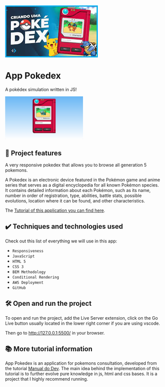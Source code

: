 ![App Pokedéx](thumbnail.png)

# App Pokedex

A pokédex simulation written in JS!

<img src="screencapture.png" alt="Image App" width="50%">

## 🔨 Project features

A very responsive pokedex that allows you to browse all generation 5 pokemons.

A Pokedex is an electronic device featured in the Pokémon game and anime series that serves as a digital encyclopedia for all known Pokémon species. It contains detailed information about each Pokémon, such as its name, number in order of registration, type, abilities, battle stats, possible evolutions, location where it can be found, and other characteristics.

The [Tutorial of this application you can find here](https://www.youtube.com/watch?v=SjtdH3dWLa8&ab_channel=ManualdoDev).

## ✔️ Techniques and technologies used

Check out this list of everything we will use in this app:

- `Responsiveness`
- `JavaScript`
- `HTML 5`
- `CSS 3`
- `BEM Methodology`
- `Conditional Rendering`
- `AWS Deployment`
- `GitHub`

## 🛠️ Open and run the project

To open and run the project, add the Live Server extension, click on the Go Live button usually located in the lower right corner if you are using vscode.

Then go to <a href="http://127.0.0.1:5500/">http://127.0.0.1:5500/</a> in your browser.

## 📚 More tutorial information

App Pokedex is an application for pokemons consultation, developed from the tutorial [Manual do Dev](https://www.youtube.com/@ManualdoDev). The main idea behind the implementation of this tutorial is to further evolve pure knowledge in js, html and css bases. It is a project that I highly recommend running.
